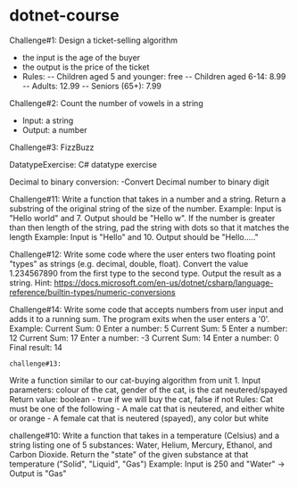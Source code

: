 # dotnet-course

Challenge#1:
Design a ticket-selling algorithm

- the input is the age of the buyer
- the output is the price of the ticket
- Rules:
  -- Children aged 5 and younger: free
  -- Children aged 6-14: 8.99
  -- Adults: 12.99
  -- Seniors (65+): 7.99

Challenge#2:
Count the number of vowels in a string

- Input: a string
- Output: a number

Challenge#3:
FizzBuzz

DatatypeExercise:
C# datatype exercise

Decimal to binary conversion:
-Convert Decimal number to binary digit

Challenge#11: 
 Write a function that takes in a number and a string. Return a substring of the original string of the size of the number.
    Example: Input is "Hello world" and 7. Output should be "Hello w".
    If the number is greater than then length of the string, pad the string with dots so that it matches the length
    Example: Input is "Hello" and 10. Output should be "Hello....."

Challenge#12: 
 Write some code where the user enters two floating point "types" as strings (e.g. decimal, double, float).
    Convert the value 1.234567890 from the first type to the second type. Output the result as a string.
    Hint: https://docs.microsoft.com/en-us/dotnet/csharp/language-reference/builtin-types/numeric-conversions

Challenge#14: 
 Write some code that accepts numbers from user input and adds it to a running sum.
    The program exits when the user enters a '0'.
    Example:
    Current Sum: 0
    Enter a number: 5
    Current Sum: 5
    Enter a number: 12
    Current Sum: 17
    Enter a number: -3
    Current Sum: 14
    Enter a number: 0
    Final result: 14   

    challenge#13: 
 Write a function similar to our cat-buying algorithm from unit 1. 
    Input parameters: colour of the cat, gender of the cat, is the cat neutered/spayed
    Return value: boolean - true if we will buy the cat, false if not
    Rules: Cat must be one of the following
    - A male cat that is neutered, and either white or orange
    - A female cat that is neutered (spayed), any color but white

challenge#10:
 Write a function that takes in a temperature (Celsius) and a string listing one of 5 substances: Water, Helium, Mercury, Ethanol, and Carbon Dioxide. Return the "state" of the given substance at that temperature ("Solid", "Liquid", "Gas")
    Example: Input is 250 and "Water" -> Output is "Gas"